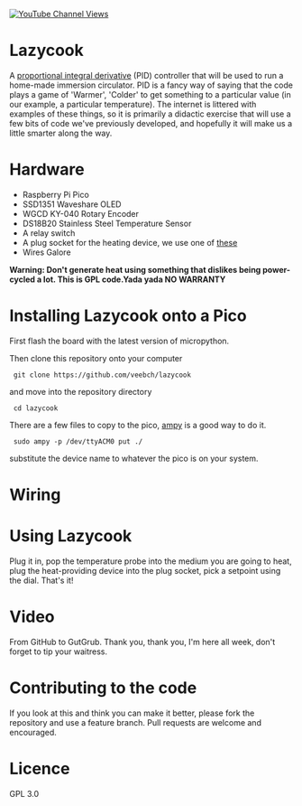 [![YouTube Channel Views](https://img.shields.io/youtube/channel/views/UCz5BOU9J9pB_O0B8-rDjCWQ?label=YouTube&style=social)](https://www.youtube.com/channel/UCz5BOU9J9pB_O0B8-rDjCWQ)

# Lazycook

A [proportional integral derivative](https://en.wikipedia.org/wiki/PID_controller) (PID) controller that will be used to run a home-made immersion circulator. PID is a fancy way of saying that the code plays a game of 'Warmer', 'Colder' to get something to a particular value (in our example, a particular temperature). The internet is littered with examples of these things, so it is primarily a didactic exercise that will use a few bits of code we've previously developed, and hopefully it will make us a little smarter along the way.

# Hardware

- Raspberry Pi Pico 
- SSD1351 Waveshare OLED 
- WGCD KY-040 Rotary Encoder
- DS18B20 Stainless Steel Temperature Sensor
- A relay switch
- A plug socket for the heating device, we use one of [these](https://www.galaxus.ch/de/s2/product/rommelsbacher-ts1502-wasserkocher-8406453?supplier=406802)
- Wires Galore

**Warning: Don't generate heat using something that dislikes being power-cycled a lot. This is GPL code.Yada yada NO WARRANTY**

# Installing Lazycook onto a Pico

First flash the board with the latest version of micropython. 

Then clone this repository onto your computer

     git clone https://github.com/veebch/lazycook

and move into the repository directory

     cd lazycook

There are a few files to copy to the pico, [ampy](https://learn.adafruit.com/micropython-basics-load-files-and-run-code/install-ampy) is a good way to do it.

     sudo ampy -p /dev/ttyACM0 put ./
     
substitute the device name to whatever the pico is on your system.

# Wiring

# Using Lazycook

Plug it in, pop the temperature probe into the medium you are going to heat, plug the heat-providing device into the plug socket, pick a setpoint using the dial. That's it!

# Video 

From GitHub to GutGrub. Thank you, thank you, I'm here all week, don't forget to tip your waitress.

# Contributing to the code

If you look at this and think you can make it better, please fork the repository and use a feature branch. Pull requests are welcome and encouraged.

# Licence 
GPL 3.0
